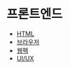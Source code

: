 # 프론트엔드

- [HTML](./html/ko.md)
- [브라우저](./browser/ko.md)
- [웹팩](./webpack/ko.md)
- [UI/UX](./uiux/ko.md)
